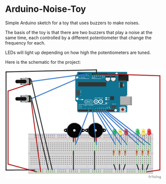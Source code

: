 # Arduino-Noise-Toy
Simple Arduino sketch for a toy that uses buzzers to make noises.

The basis of the toy is that there are two buzzers that play a noise at the same time, each controlled by a different potentiometer that change the frequency for each.

LEDs will light up depending on how high the potentiometers are tuned.

Here is the schematic for the project:

![Alt text](/Noise-Toy-Diagram.png?raw=true "Diagram")
